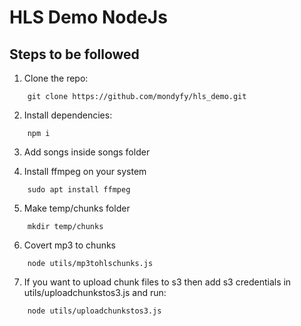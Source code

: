 # HLS Demo NodeJs

## Steps to be followed
1. Clone the repo:
```
    git clone https://github.com/mondyfy/hls_demo.git
```

2. Install dependencies:
```
    npm i
```

3. Add songs inside songs folder

4. Install ffmpeg on your system
```
    sudo apt install ffmpeg
```

5. Make temp/chunks folder
```
    mkdir temp/chunks
```

6. Covert mp3 to chunks
```
    node utils/mp3tohlschunks.js
```

7. If you want to upload chunk files to s3 then add s3 credentials in utils/uploadchunkstos3.js and run:
```
    node utils/uploadchunkstos3.js
```


